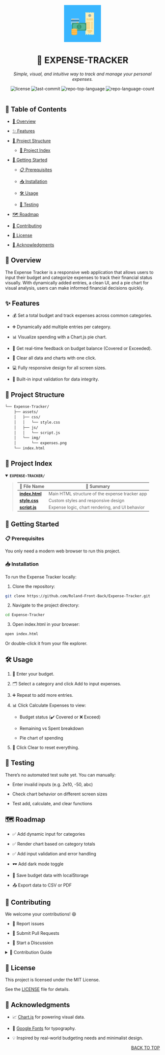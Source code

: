 <div id="top"> <!-- HEADER STYLE: CLASSIC --> <div align="center"> <img src="assets/img/expenses.png" width="120" alt="Project Logo"/>

# 💸 EXPENSE-TRACKER

<em>Simple, visual, and intuitive way to track and manage your personal expenses.</em>

<!-- BADGES --> <img src="https://img.shields.io/github/license/Roland-Front-Back/Expense-Tracker?style=default&logo=opensourceinitiative&logoColor=white&color=0080ff" alt="license"> <img src="https://img.shields.io/github/last-commit/Roland-Front-Back/Expense-Tracker?style=default&logo=git&logoColor=white&color=0080ff" alt="last-commit"> <img src="https://img.shields.io/github/languages/top/Roland-Front-Back/Expense-Tracker?style=default&color=0080ff" alt="repo-top-language"> <img src="https://img.shields.io/github/languages/count/Roland-Front-Back/Expense-Tracker?style=default&color=0080ff" alt="repo-language-count"> </div> <br>

## 📑 Table of Contents

- [📌 Overview](#-overview)

- [✨ Features](#-features)

- [📁 Project Structure](#-project-structure)

  - [📂 Project Index](#-project-index)

- [🚀 Getting Started](#-getting-started)

  - [📋 Prerequisites](#-prerequisites)

  - [📥 Installation](#-installation)

  - [🛠️ Usage](#-usage)

  - [🧪 Testing](#-testing)

- [🗺️ Roadmap](#-roadmap)

- [🤝 Contributing](#-contributing)

- [📝 License](#-license)

- [🙏 Acknowledgments](#-acknowledgements)

## 📌 Overview

The Expense Tracker is a responsive web application that allows users to input their budget and categorize expenses to track their financial status visually. With dynamically added entries, a clean UI, and a pie chart for visual analysis, users can make informed financial decisions quickly.

## ✨ Features

- 💰 Set a total budget and track expenses across common categories.

- ➕ Dynamically add multiple entries per category.

- 📊 Visualize spending with a Chart.js pie chart.

- 🧾 Get real-time feedback on budget balance (Covered or Exceeded).

- 🧹 Clear all data and charts with one click.

- 💻 Fully responsive design for all screen sizes.

- 🧪 Built-in input validation for data integrity.

## 📁 Project Structure

```sh
└── Expense-Tracker/
    ├── assets/
    │   ├── css/
    │   │   └── style.css
    │   ├── js/
    │   │   └── script.js
    │   └── img/
    │       └── expenses.png
    └── index.html
```

## 📂 Project Index

<details open> <summary><b><code>EXPENSE-TRACKER/</code></b></summary> <blockquote> <table> <thead> <tr> <th>📄 File Name</th> <th>📘 Summary</th> </tr> </thead> <tr> <td><b><a href='index.html'>index.html</a></b></td> <td>Main HTML structure of the expense tracker app</td> </tr> <tr> <td><b><a href="style.css">style.css</a></b></td> <td>Custom styles and responsive design</td> </tr> <tr> <td><b><a href="script.js">script.js</a></b></td> <td>Expense logic, chart rendering, and UI behavior</td> </tr> </table> </blockquote> </details>

## 🚀 Getting Started

### 📋 Prerequisites

You only need a modern web browser to run this project.

### 📥 Installation

To run the Expense Tracker locally:

1. Clone the repository:

```sh
git clone https://github.com/Roland-Front-Back/Expense-Tracker.git
```

2. Navigate to the project directory:

```sh
cd Expense-Tracker
```

3. Open index.html in your browser:

```sh
open index.html
```

Or double-click it from your file explorer.

## 🛠️ Usage

1. 🧮 Enter your budget.

2. 🗂️ Select a category and click Add to input expenses.

3. ➕ Repeat to add more entries.

4. 📊 Click Calculate Expenses to view:

   - Budget status (✔️ Covered or ❌ Exceed)

   - Remaining vs Spent breakdown

   - Pie chart of spending

5. 🧹 Click Clear to reset everything.

## 🧪 Testing

There’s no automated test suite yet. You can manually:

- Enter invalid inputs (e.g. 2e10, -50, abc)

- Check chart behavior on different screen sizes

- Test add, calculate, and clear functions

## 🗺️ Roadmap

- ✅ Add dynamic input for categories

- ✅ Render chart based on category totals

- ✅ Add input validation and error handling

- 🕶️ Add dark mode toggle

- 💾 Save budget data with localStorage

- 📤 Export data to CSV or PDF

## 🤝 Contributing

We welcome your contributions! 😄

- 🐛 Report issues

- 📩 Submit Pull Requests

- 💬 Start a Discussion

<details> <summary>🧭 Contribution Guide</summary>

1. 🍴 Fork the repo

2. 📥 Clone to local:

```sh
git clone https://github.com/your-username/Expense-Tracker
```

3. 🌿 Create a feature branch:

```sh
git checkout -b feature/amazing-feature
```

4. 💻 Make changes + test

5. ✅ Commit:

```sh
git commit -m "Add amazing-feature"
```

6. 🚀 Push and submit PR

</details>

## 📝 License

This project is licensed under the MIT License.

See the [LICENSE](LICENSE) file for details.

## 🙏 Acknowledgments

- 📈 <a href="https://www.chartjs.org/">Chart.js</a> for powering visual data.

- 🎨 <a href="https://fonts.google.com/">Google Fonts</a> for typography.

- 💡 Inspired by real-world budgeting needs and minimalist design.

<div align="right"><a href="#top">BACK TO TOP</a></div>
